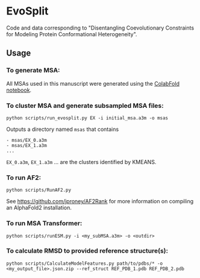 # EvoSplit

Code and data corresponding to "Disentangling Coevolutionary Constraints for Modeling Protein Conformational Heterogeneity". 

## Usage

### To generate MSA:

All MSAs used in this manuscript were generated using the [ColabFold notebook](https://colab.research.google.com/github/sokrypton/ColabFold/blob/main/AlphaFold2.ipynb).

### To cluster MSA and generate subsampled MSA files:

`python scripts/run_evosplit.py EX -i initial_msa.a3m -o msas`

Outputs a directory named `msas` that contains

	- msas/EX_0.a3m
	- msas/EX_1.a3m
	...

`EX_0.a3m`, `EX_1.a3m` ... are the clusters identified by KMEANS.

### To run AF2:

`python scripts/RunAF2.py`

See https://github.com/jproney/AF2Rank for more information on compiling an AlphaFold2 installation.

### To run MSA Transformer:

`python scripts/runESM.py -i <my_subMSA.a3m> -o <outdir>`

### To calculate RMSD to provided reference structure(s):

`python scripts/CalculateModelFeatures.py path/to/pdbs/* -o <my_output_file>.json.zip --ref_struct REF_PDB_1.pdb REF_PDB_2.pdb`

